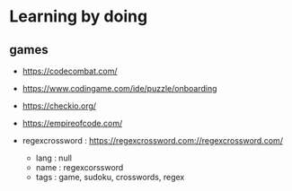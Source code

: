 # Learning by doing

## games

- https://codecombat.com/
- https://www.codingame.com/ide/puzzle/onboarding
- https://checkio.org/
- https://empireofcode.com/

- regexcrossword : https://regexcrossword.com://regexcrossword.com/
    - lang : null
    - name : regexcorssword
    - tags : game, sudoku, crosswords, regex


